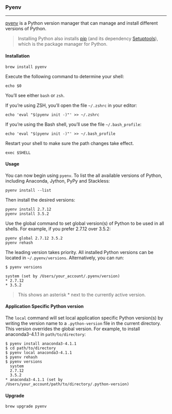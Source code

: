 ### Pyenv
---
[pyenv](https://github.com/yyuu/pyenv) is a Python version manager that can manage and install different versions of Python.

>Installing Python also installs [pip](https://pypi.org/project/pip/) (and its dependency [Setuptools](https://pypi.python.org/pypi/setuptools)), which is the package manager for Python.

#### Installation
```
brew install pyenv
```

Execute the following command to determine your shell:
```
echo $0
```
You’ll see either `bash` or `zsh`.

If you’re using ZSH, you’ll open the file `~/.zshrc` in your editor:
```
echo 'eval "$(pyenv init -)"' >> ~/.zshrc
```

If you’re using the Bash shell, you’ll use the file `~/.bash_profile`:
```
echo 'eval "$(pyenv init -)"' >> ~/.bash_profile
```

Restart your shell to make sure the path changes take effect.
```
exec $SHELL
```

#### Usage
You can now begin using `pyenv`. 
To list the all available versions of Python, including Anaconda, Jython, PyPy and Stackless:

```
pyenv install --list
```

Then install the desired versions:
```
pyenv install 2.7.12
pyenv install 3.5.2
```

Use the global command to set global version(s) of Python to be used in all shells. 
For example, if you prefer 2.7.12 over 3.5.2:
```
pyenv global 2.7.12 3.5.2
pyenv rehash
```

The leading version takes priority. 
All installed Python versions can be located in `~/.pyenv/versions`. 
Alternatively, you can run:
```
$ pyenv versions

system (set by /Users/your_account/.pyenv/version)
* 2.7.12
* 3.5.2
```
> This shows an asterisk * next to the currently active version.

#### Application Specific Python version
The `local` command will set local application specific Python version(s) by writing the version name to a `.python-version` file in the current directory. This version overrides the global version. For example, to install anaconda3-4.1.1 in `path/to/directory`:
```
$ pyenv install anaconda3-4.1.1
$ cd path/to/directory
$ pyenv local anaconda3-4.1.1
$ pyenv rehash
$ pyenv versions
  system
  2.7.12
  3.5.2
* anaconda3-4.1.1 (set by /Users/your_account/path/to/directory/.python-version)
```

#### Upgrade
```
brew upgrade pyenv
```


